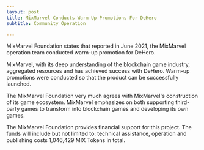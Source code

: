 ```yaml
---
layout: post
title: MixMarvel Conducts Warm Up Promotions For DeHero
subtitle: Community Operation 

---
```


MixMarvel Foundation states that reported in June 2021, the MixMarvel operation team conducted warm-up promotion for DeHero. 

MixMarvel, with its deep understanding of the blockchain game industry, aggregated resources and has achieved success with DeHero.  Warm-up promotions were conducted so that the product can be successfully launched. 

The MixMarvel Foundation very much agrees with MixMarvel's construction of its game ecosystem. MixMarvel emphasizes on both supporting third-party games to transform into blockchain games and developing its own games. 

The MixMarvel Foundation provides financial support for this project. The funds will include but not limited to: technical assistance, operation and publishing costs 1,046,429 MIX Tokens in total. 

